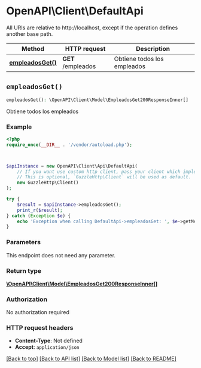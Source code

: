 # OpenAPI\Client\DefaultApi

All URIs are relative to http://localhost, except if the operation defines another base path.

| Method | HTTP request | Description |
| ------------- | ------------- | ------------- |
| [**empleadosGet()**](DefaultApi.md#empleadosGet) | **GET** /empleados | Obtiene todos los empleados |


## `empleadosGet()`

```php
empleadosGet(): \OpenAPI\Client\Model\EmpleadosGet200ResponseInner[]
```

Obtiene todos los empleados

### Example

```php
<?php
require_once(__DIR__ . '/vendor/autoload.php');



$apiInstance = new OpenAPI\Client\Api\DefaultApi(
    // If you want use custom http client, pass your client which implements `GuzzleHttp\ClientInterface`.
    // This is optional, `GuzzleHttp\Client` will be used as default.
    new GuzzleHttp\Client()
);

try {
    $result = $apiInstance->empleadosGet();
    print_r($result);
} catch (Exception $e) {
    echo 'Exception when calling DefaultApi->empleadosGet: ', $e->getMessage(), PHP_EOL;
}
```

### Parameters

This endpoint does not need any parameter.

### Return type

[**\OpenAPI\Client\Model\EmpleadosGet200ResponseInner[]**](../Model/EmpleadosGet200ResponseInner.md)

### Authorization

No authorization required

### HTTP request headers

- **Content-Type**: Not defined
- **Accept**: `application/json`

[[Back to top]](#) [[Back to API list]](../../README.md#endpoints)
[[Back to Model list]](../../README.md#models)
[[Back to README]](../../README.md)
